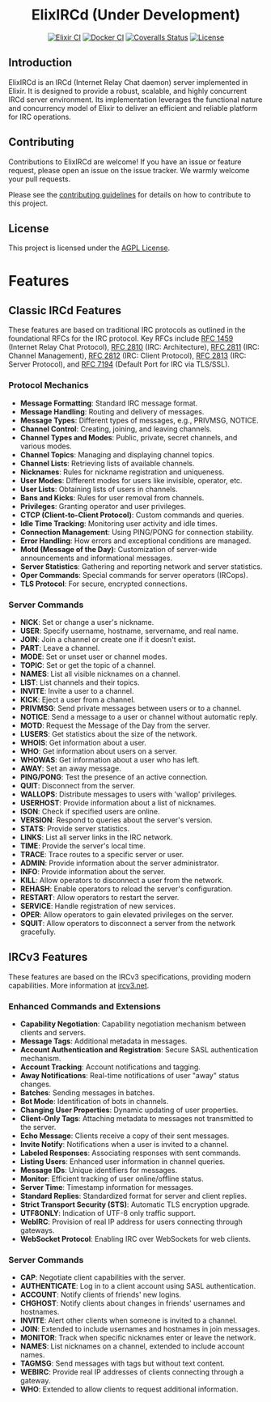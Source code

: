 <h1 align="center">ElixIRCd (Under Development)</h1>

<p align="center">
  <a href="https://github.com/faelgabriel/elixircd/actions/workflows/elixir-ci.yml"><img src="https://github.com/faelgabriel/elixircd/actions/workflows/elixir-ci.yml/badge.svg" alt="Elixir CI"></a>
  <a href="https://github.com/faelgabriel/elixircd/actions/workflows/docker-ci.yml"><img src="https://github.com/faelgabriel/elixircd/actions/workflows/docker-ci.yml/badge.svg" alt="Docker CI"></a>
  <a href="https://coveralls.io/github/faelgabriel/elixircd?branch=main"><img src="https://img.shields.io/coverallsCoverage/github/faelgabriel/elixircd?label=Coverage" alt="Coveralls Status"></a>
  <a href="https://github.com/faelgabriel/elixircd/blob/main/LICENSE"><img src="https://img.shields.io/badge/License-AGPL-blue.svg" alt="License"></a>
</p>

## Introduction

ElixIRCd is an IRCd (Internet Relay Chat daemon) server implemented in Elixir. It is designed to provide a robust, scalable, and highly concurrent IRCd server environment. Its implementation leverages the functional nature and concurrency model of Elixir to deliver an efficient and reliable platform for IRC operations.

## Contributing

Contributions to ElixIRCd are welcome! If you have an issue or feature request, please open an issue on the issue tracker. We warmly welcome your pull requests.

Please see the [contributing guidelines](https://github.com/faelgabriel/elixircd/blob/main/CONTRIBUTING.md) for details on how to contribute to this project.

## License

This project is licensed under the [AGPL License](https://github.com/faelgabriel/elixircd/blob/main/LICENSE).

# Features

## Classic IRCd Features
These features are based on traditional IRC protocols as outlined in the foundational RFCs for the IRC protocol. Key RFCs include [RFC 1459](https://datatracker.ietf.org/doc/html/rfc1459) (Internet Relay Chat Protocol), [RFC 2810](https://datatracker.ietf.org/doc/html/rfc2810) (IRC: Architecture), [RFC 2811](https://datatracker.ietf.org/doc/html/rfc2811) (IRC: Channel Management), [RFC 2812](https://datatracker.ietf.org/doc/html/rfc2812) (IRC: Client Protocol), [RFC 2813](https://datatracker.ietf.org/doc/html/rfc2813) (IRC: Server Protocol), and [RFC 7194](https://datatracker.ietf.org/doc/html/rfc7194) (Default Port for IRC via TLS/SSL).

### Protocol Mechanics
- **Message Formatting**: Standard IRC message format.
- **Message Handling**: Routing and delivery of messages.
- **Message Types**: Different types of messages, e.g., PRIVMSG, NOTICE.
- **Channel Control**: Creating, joining, and leaving channels.
- **Channel Types and Modes**: Public, private, secret channels, and various modes.
- **Channel Topics**: Managing and displaying channel topics.
- **Channel Lists**: Retrieving lists of available channels.
- **Nicknames**: Rules for nickname registration and uniqueness.
- **User Modes**: Different modes for users like invisible, operator, etc.
- **User Lists**: Obtaining lists of users in channels.
- **Bans and Kicks**: Rules for user removal from channels.
- **Privileges**: Granting operator and user privileges.
- **CTCP (Client-to-Client Protocol)**: Custom commands and queries.
- **Idle Time Tracking**: Monitoring user activity and idle times.
- **Connection Management**: Using PING/PONG for connection stability.
- **Error Handling**: How errors and exceptional conditions are managed.
- **Motd (Message of the Day)**: Customization of server-wide announcements and informational messages.
- **Server Statistics**: Gathering and reporting network and server statistics.
- **Oper Commands**: Special commands for server operators (IRCops).
- **TLS Protocol**: For secure, encrypted connections.

### Server Commands

- **NICK**: Set or change a user's nickname.
- **USER**: Specify username, hostname, servername, and real name.
- **JOIN**: Join a channel or create one if it doesn't exist.
- **PART**: Leave a channel.
- **MODE**: Set or unset user or channel modes.
- **TOPIC**: Set or get the topic of a channel.
- **NAMES**: List all visible nicknames on a channel.
- **LIST**: List channels and their topics.
- **INVITE**: Invite a user to a channel.
- **KICK**: Eject a user from a channel.
- **PRIVMSG**: Send private messages between users or to a channel.
- **NOTICE**: Send a message to a user or channel without automatic reply.
- **MOTD**: Request the Message of the Day from the server.
- **LUSERS**: Get statistics about the size of the network.
- **WHOIS**: Get information about a user.
- **WHO**: Get information about users on a server.
- **WHOWAS**: Get information about a user who has left.
- **AWAY**: Set an away message.
- **PING/PONG**: Test the presence of an active connection.
- **QUIT**: Disconnect from the server.
- **WALLOPS**: Distribute messages to users with 'wallop' privileges.
- **USERHOST**: Provide information about a list of nicknames.
- **ISON**: Check if specified users are online.
- **VERSION**: Respond to queries about the server's version.
- **STATS**: Provide server statistics.
- **LINKS**: List all server links in the IRC network.
- **TIME**: Provide the server's local time.
- **TRACE**: Trace routes to a specific server or user.
- **ADMIN**: Provide information about the server administrator.
- **INFO**: Provide information about the server.
- **KILL**: Allow operators to disconnect a user from the network.
- **REHASH**: Enable operators to reload the server's configuration.
- **RESTART**: Allow operators to restart the server.
- **SERVICE**: Handle registration of new services.
- **OPER**: Allow operators to gain elevated privileges on the server.
- **SQUIT**: Allow operators to disconnect a server from the network gracefully.

## IRCv3 Features
These features are based on the IRCv3 specifications, providing modern capabilities. More information at [ircv3.net](https://ircv3.net/).

### Enhanced Commands and Extensions
- **Capability Negotiation**: Capability negotiation mechanism between clients and servers.
- **Message Tags**: Additional metadata in messages.
- **Account Authentication and Registration**: Secure SASL authentication mechanism.
- **Account Tracking**: Account notifications and tagging.
- **Away Notifications**: Real-time notifications of user "away" status changes.
- **Batches**: Sending messages in batches.
- **Bot Mode**: Identification of bots in channels.
- **Changing User Properties**: Dynamic updating of user properties.
- **Client-Only Tags**: Attaching metadata to messages not transmitted to the server.
- **Echo Message**: Clients receive a copy of their sent messages.
- **Invite Notify**: Notifications when a user is invited to a channel.
- **Labeled Responses**: Associating responses with sent commands.
- **Listing Users**: Enhanced user information in channel queries.
- **Message IDs**: Unique identifiers for messages.
- **Monitor**: Efficient tracking of user online/offline status.
- **Server Time**: Timestamp information for messages.
- **Standard Replies**: Standardized format for server and client replies.
- **Strict Transport Security (STS)**: Automatic TLS encryption upgrade.
- **UTF8ONLY**: Indication of UTF-8 only traffic support.
- **WebIRC**: Provision of real IP address for users connecting through gateways.
- **WebSocket Protocol**: Enabling IRC over WebSockets for web clients.

### Server Commands
- **CAP**: Negotiate client capabilities with the server.
- **AUTHENTICATE**: Log in to a client account using SASL authentication.
- **ACCOUNT**: Notify clients of friends' new logins.
- **CHGHOST**: Notify clients about changes in friends' usernames and hostnames.
- **INVITE**: Alert other clients when someone is invited to a channel.
- **JOIN**: Extended to include usernames and hostnames in join messages.
- **MONITOR**: Track when specific nicknames enter or leave the network.
- **NAMES**: List nicknames on a channel, extended to include account names.
- **TAGMSG**: Send messages with tags but without text content.
- **WEBIRC**: Provide real IP addresses of clients connecting through a gateway.
- **WHO**: Extended to allow clients to request additional information.

<!-- ElixIRCd is a full IRC server implementation written in Elixir, taking advantage of its powerful features.

## Installation

### asdf

To install ElixIRCd, you'll need to have [asdf](https://asdf-vm.com/) installed. Once you have asdf installed, you can install the required Elixir version by running:

```bash
asdf install
```

After installing the correct Elixir version, you can install the dependencies by running:

```bash
mix deps.get
```

### Docker

To install ElixIRCd, you'll need to have [Docker](https://docker.com/) installed. Once you have Docker installed, you can start the application container by running:

Dev:
```bash
docker build --target development --tag elixircd:development .
docker run -it -p 6667:6667 -v $(pwd):/app -v deps:/app/deps -v build:/app/_build --name elixircd_dev -d elixircd:development
```

Prod:
```bash
docker build --target production --tag elixircd:production .
docker run -p 6667:6667 --restart always --name elixircd_prod -d elixircd:production
```


## Usage (Development mode)

To start the ElixIRCd server, run the following command:

```bash
mix run --no-halt
```

To start the ElixIRCd server in interactive mode, run the following command:

```bash
iex -S mix
```
